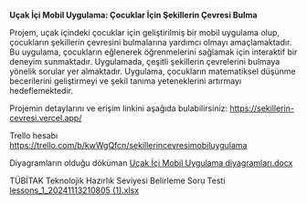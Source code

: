 **Uçak İçi Mobil Uygulama: Çocuklar İçin Şekillerin Çevresi Bulma**

Projem, uçak içindeki çocuklar için geliştirilmiş bir mobil uygulama olup, çocukların şekillerin çevresini bulmalarına yardımcı olmayı amaçlamaktadır. Bu uygulama, çocukların eğlenerek öğrenmelerini sağlamak için interaktif bir deneyim sunmaktadır. Uygulamada, çeşitli şekillerin çevrelerini bulmaya yönelik sorular yer almaktadır.
Uygulama, çocukların matematiksel düşünme becerilerini geliştirmeyi ve şekil tanıma yeteneklerini artırmayı hedeflemektedir.

Projemin detaylarını ve erişim linkini aşağıda bulabilirsiniz:
https://sekillerin-cevresi.vercel.app/

Trello hesabı
https://trello.com/b/kwWgQfcn/sekillerincevresimobiluygulama

Diyagramların olduğu döküman 
[Uçak İçi Mobil Uygulama diyagramları.docx](https://github.com/user-attachments/files/18053485/Ucak.Ici.Mobil.Uygulama.diyagramlari.docx)



 TÜBİTAK Teknolojik Hazırlık Seviyesi Belirleme Soru Testi
[lessons_1_20241113210805 (1).xlsx](https://github.com/user-attachments/files/18053487/lessons_1_20241113210805.1.xlsx)

